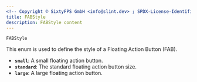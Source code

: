 ```yaml
---
<!-- Copyright © SixtyFPS GmbH <info@slint.dev> ; SPDX-License-Identifier: MIT -->
title: FABStyle
description: FABStyle content
---
```


`FABStyle`

This enum is used to define the style of a Floating Action Button (FAB).

* **`small`**: A small floating action button.
* **`standard`**: The standard floating action button size.
* **`large`**: A large floating action button.